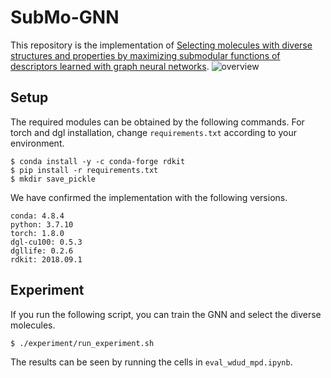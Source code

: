 # SubMo-GNN
This repository is the implementation of [Selecting molecules with diverse structures and properties by maximizing submodular functions of descriptors learned with graph neural networks](https://www.nature.com/articles/s41598-022-04967-9).
![overview](https://user-images.githubusercontent.com/45445358/151129384-4db3bc73-6cb6-4ac0-a236-f7bf9deb8ab7.png)

## Setup
The required modules can be obtained by the following commands.
For torch and dgl installation, change `requirements.txt` according to your environment.
```
$ conda install -y -c conda-forge rdkit
$ pip install -r requirements.txt
$ mkdir save_pickle
```
We have confirmed the implementation with the following versions.
```
conda: 4.8.4
python: 3.7.10
torch: 1.8.0
dgl-cu100: 0.5.3
dgllife: 0.2.6
rdkit: 2018.09.1
```

## Experiment
If you run the following script, you can train the GNN and select the diverse molecules.

```
$ ./experiment/run_experiment.sh
```

The results can be seen by running the cells in `eval_wdud_mpd.ipynb`.
